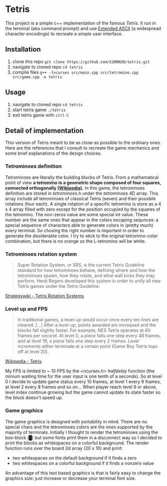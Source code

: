 # Tetris

This project is a simple c++ implementation of the famous *Tetris*. It run in the
terminal (aka command prompt) and use [Extended ASCII](https://en.wikipedia.org/wiki/Extended_ASCII)
(a widespread character encodings) to recreate a simple user interface.

## Installation

1. clone this repo `git clone https://github.com/S1M0N38/tetris.git`
2. navigate to cloned repo `cd tetris`
3. complie files `g++ -lncurses src/main.cpp src/tetromino.cpp src/game.cpp -o tetris`

## Usage

1. navigate to cloned repo `cd tetris`
2. start tetris game `./tetris`
3. exit tetris game with `ctrl-C`

## Detail of implementation

This version of Tetris meant to be as close as possible to the ordinary ones.
Here are the references that I consult to recreate the game mechanics and some
brief explanations of the design choices.

### Tetrominoes definition

Tetrominoes are literally the building blocks of Tetris. From a mathematical
point of view **a tetromino is a geometric shape composed of four squares,
connected orthogonally [(Wikipedia)](https://en.wikipedia.org/wiki/Tetromino).**
In this game, the tetrominoes definition are stored in *tetrominoes.h* under the
*tetrominoes* 4D array. This array include all tetrominoes of classical
Tetris (seven) and their possible rotations (four each). A single rotation of a
specific tetromino is store as a 4 x 4 array filled with zero except for the
position occupied by the squares of the tetromino. The non-zeros value are
some special int value. These number are the same ones that appear in the
colors escaping sequnces: a special sequence of characters able to generate
colors in (pretty much) every terminal. So chosing the right number is
important in order to generate the desiderable color. I try to stick to the
original tetromino-color combination, but there is no orange so the
L-tetromino will be white.

### Tetrominoes rotation system

> Super Rotation System, or SRS, is the current Tetris Guideline standard for
> how tetrominoes behave, defining where and how the tetrominoes spawn, how
> they rotate, and what wall kicks they may perform. Henk Rogers developed this
> system in order to unify all new Tetris games under the Tetris Guideline.
>
[Strategywiki - Tetris Rotation Systems](https://strategywiki.org/wiki/Tetris/Rotation_systems)

### Level up and FPS

> In traditional games, a level-up would occur once every ten lines are
> cleared. [...] After a level-up, points awarded are increased and the blocks
> fall slightly faster. For example, NES Tetris operates at 60 frames per
> second. At level 0, a piece falls one step every 48 frames, and at level 19,
> a piece falls one step every 2 frames. Level increments either terminate at
> a certain point (Game Boy Tetris tops off at level 20).
>
[Wikipedia - Tetris](https://en.wikipedia.org/wiki/Tetris)

My FPS is limited to ~ 10 FPS by the *<ncurses.h> halfdelay* function (the
minium waiting time for the user input is one tenth of a seconds). So at level
0 I decide to update game status every 10 frames, at level 1 every 9 frames,
at level 2 every 8 frames and so on... When player reach level 9 or above,
level index continue growing but the game cannot update its state faster so
the block doesn't speed up.

### Game graphics

The game graphics is designed with portability in mind. There are no special
chars and the tetrominoes colors are the ones supported by the majority of
terminals. Initially I thought to render the tetrominoes using the box-block
(█) but some fonts print them in a disconnect way so I decided to print the
blocks as whitespaces on a colorful background. The render function runs over
the board 2d array (20 x 10) and print:

- two whitespaces on the default background if it finds a zero
- two whitespaces on a colorful background if it finds a nonzero value

An advantage of this text based graphics is that is fairly easy to change
the graphics size: just increase or decrease your terminal font size.
